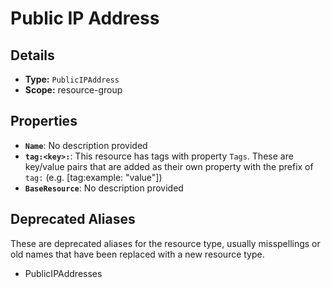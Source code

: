 # Public IP Address

## Details

- **Type:** `PublicIPAddress`
- **Scope:** resource-group

## Properties

- **`Name`**: No description provided
- **`tag:<key>:`**: This resource has tags with property `Tags`. These are key/value pairs that are
	added as their own property with the prefix of `tag:` (e.g. [tag:example: "value"]) 
- **`BaseResource`**: No description provided

## Deprecated Aliases

These are deprecated aliases for the resource type, usually misspellings or old names that have been replaced with a new resource type.

- PublicIPAddresses
